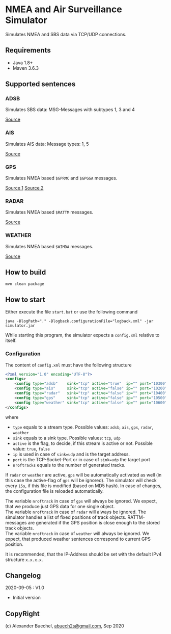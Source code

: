 # NMEA and Air Surveillance Simulator

Simulates NMEA and SBS data via TCP/UDP connections.

## Requirements

 - Java 1.8+
 - Maven 3.6.3

## Supported sentences

### ADSB

Simulates SBS data: MSG-Messages with subtypes 1, 3 and 4

[Source](http://woodair.net/sbs/Article/Barebones42_Socket_Data.htm)

### AIS

Simulates AIS data: Message types: 1, 5

[Source](https://www.navcen.uscg.gov/?pageName=AISMessages)

### GPS

Simulates NMEA based `$GPRMC` and `$GPGGA` messages.

[Source 1](http://aprs.gids.nl/nmea/#rmc)
[Source 2](http://aprs.gids.nl/nmea/#gga)

### RADAR

Simulates NMEA based `$RATTM` messages.

[Source](http://www.nmea.de/nmea0183datensaetze.html#ttm)

### WEATHER

Simulates NMEA based `$WIMDA` messages.

[Source](https://gpsd.gitlab.io/gpsd/NMEA.html#_mda_meteorological_composite)

## How to build

```shell
mvn clean package
```

## How to start

Either execute the file `start.bat` or use the following command

```shell
java -DlogPath="." -Dlogback.configurationFile="logback.xml" -jar simulator.jar
```

While starting this program, the simulator expects a `config.xml` relative to itself.

### Configuration

The content of `config.xml` must have the following structure 

```xml
<?xml version="1.0" encoding="UTF-8"?>
<configs>
	<config type="adsb"    sink="tcp" active="true"  ip="" port="10300"  nroftrack="1"/>
	<config type="ais"     sink="tcp" active="false" ip="" port="10200"  nroftrack="1"/>
	<config type="radar"   sink="tcp" active="false" ip="" port="10400" />
	<config type="gps"     sink="tcp" active="false" ip="" port="10500" />
	<config type="weather" sink="tcp" active="false" ip="" port="10600" />
</configs>
```

where

 * `type` equals to a stream type. Possible values: `adsb`, `ais`, `gps`, `radar`, `weather`
 * `sink` equals to a sink type. Possible values: `tcp`, `udp`
 * `active` is the flag, to decide, if this stream is active or not. Possible value: `true`, `false` 
 * `ip` is used in case of `sink=udp` and is the target address.
 * `port` is the TCP-Socket-Port or in case of `sink=udp` the target port
 * `nroftracks` equals to the number of generated tracks.

If `radar` or `weather` are active, `gps` will be automatically activated as well (in this case the active-flag of `gps` will be ignored).
The simulator will check every `15s`, if this file is modified (based on MD5 hash). In case of changes, the configuration file is reloaded automatically. <br/>

The variable `nroftrack` in case of `gps` will always be ignored. We expect, that we produce just GPS data for one single object. <br/>
The variable `nroftrack` in case of `radar` will always be ignored. The simulator handles a list of fixed positions of track objects. RATTM-messages are generated if the GPS position is close enough to the stored track objects. <br/>
The variable `nroftrack` in case of `weather` will always be ignored. We expect, that produced weather sentences correspond to current GPS position. <br/>

It is recommended, that the IP-Address should be set with the default IPv4 structure `x.x.x.x`. <br/>

## Changelog

2020-09-05 : V1.0
 - Initial version

## CopyRight

(c) Alexander Buechel, abuech2s@gmail.com, Sep 2020